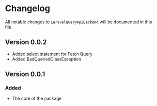 # Changelog

All notable changes to `LaravelQueryApiBackend` will be documented in this file.

## Version 0.0.2
- Added select statement for Fetch Query
- Added BadQueriedClassException

## Version 0.0.1

### Added
- The core of the package
